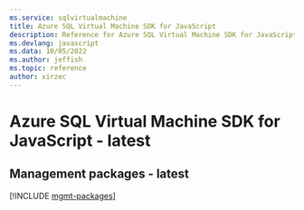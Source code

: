 ```yaml
---
ms.service: sqlvirtualmachine
title: Azure SQL Virtual Machine SDK for JavaScript
description: Reference for Azure SQL Virtual Machine SDK for JavaScript
ms.devlang: javascript
ms.data: 10/05/2022
ms.author: jeffish
ms.topic: reference
author: xirzec
---
```

# Azure SQL Virtual Machine SDK for JavaScript - latest

## Management packages - latest
[!INCLUDE [mgmt-packages](sql-virtual-machine-mgmt-index.md)]